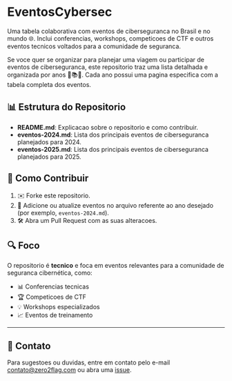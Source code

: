 # EventosCybersec

Uma tabela colaborativa com eventos de ciberseguranca no Brasil e no mundo 🌐. Inclui conferencias, workshops, competicoes de CTF e outros eventos tecnicos voltados para a comunidade de seguranca.

Se voce quer se organizar para planejar uma viagem ou participar de eventos de ciberseguranca, este repositorio traz uma lista detalhada e organizada por anos 📅📚🚀. Cada ano possui uma pagina especifica com a tabela completa dos eventos.

## 📊 Estrutura do Repositorio

- **README.md**: Explicacao sobre o repositorio e como contribuir.
- **eventos-2024.md**: Lista dos principais eventos de ciberseguranca planejados para 2024.
- **eventos-2025.md**: Lista dos principais eventos de ciberseguranca planejados para 2025.

## 💼 Como Contribuir

1. ✉️ Forke este repositorio.
2. 📝 Adicione ou atualize eventos no arquivo referente ao ano desejado (por exemplo, `eventos-2024.md`).
3. 🛠 Abra um Pull Request com as suas alteracoes.

## 🔍 Foco

O repositorio é **tecnico** e foca em eventos relevantes para a comunidade de seguranca cibernética, como:
- 📊 Conferencias tecnicas
- 🏆 Competicoes de CTF
- 💡 Workshops especializados
- 📈 Eventos de treinamento

---

## 📧 Contato
Para sugestoes ou duvidas, entre em contato pelo e-mail [contato@zero2flag.com](mailto:contato@zero2flag.com) ou abra uma [issue](https://github.com/).
